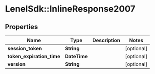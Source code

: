 # LenelSdk::InlineResponse2007

## Properties
Name | Type | Description | Notes
------------ | ------------- | ------------- | -------------
**session_token** | **String** |  | [optional] 
**token_expiration_time** | **DateTime** |  | [optional] 
**version** | **String** |  | [optional] 

